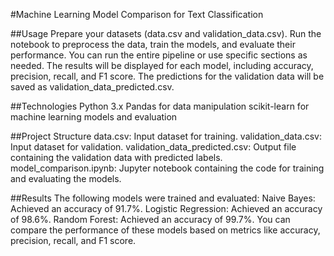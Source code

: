#Machine Learning Model Comparison for Text Classification

##Usage
Prepare your datasets (data.csv and validation_data.csv).
Run the notebook to preprocess the data, train the models, and evaluate their performance. You can run the entire pipeline or use specific sections as needed.
The results will be displayed for each model, including accuracy, precision, recall, and F1 score.
The predictions for the validation data will be saved as validation_data_predicted.csv.

##Technologies
Python 3.x
Pandas for data manipulation
scikit-learn for machine learning models and evaluation

##Project Structure
data.csv: Input dataset for training.
validation_data.csv: Input dataset for validation.
validation_data_predicted.csv: Output file containing the validation data with predicted labels.
model_comparison.ipynb: Jupyter notebook containing the code for training and evaluating the models.

##Results
The following models were trained and evaluated:
Naive Bayes: Achieved an accuracy of 91.7%.
Logistic Regression: Achieved an accuracy of 98.6%.
Random Forest: Achieved an accuracy of 99.7%.
You can compare the performance of these models based on metrics like accuracy, precision, recall, and F1 score.

